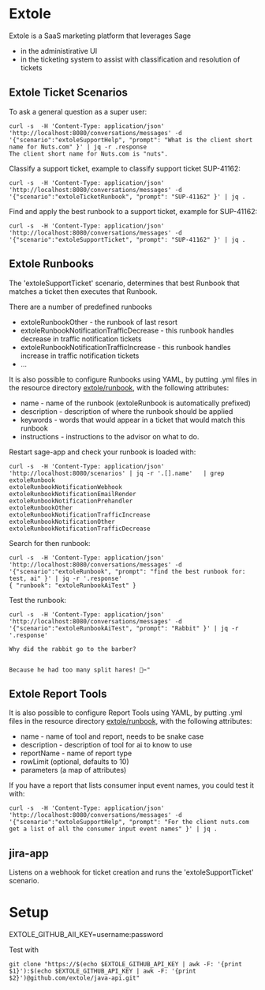 
# Extole

Extole is a SaaS marketing platform that leverages Sage
- in the administirative UI
- in the ticketing system to assist with classification and resolution of tickets

## Extole Ticket Scenarios

To ask a general question as a super user:
```
curl -s  -H 'Content-Type: application/json' 'http://localhost:8080/conversations/messages' -d '{"scenario":"extoleSupportHelp", "prompt": "What is the client short name for Nuts.com" }' | jq -r .response
The client short name for Nuts.com is "nuts".
```

Classify a support ticket, example to classify support ticket SUP-41162:
```
curl -s  -H 'Content-Type: application/json' 'http://localhost:8080/conversations/messages' -d '{"scenario":"extoleTicketRunbook", "prompt": "SUP-41162" }' | jq .
```

Find and apply the best runbook to a support ticket, example for SUP-41162:
```
curl -s  -H 'Content-Type: application/json' 'http://localhost:8080/conversations/messages' -d '{"scenario":"extoleSupportTicket", "prompt": "SUP-41162" }' | jq .
```


## Extole Runbooks

The 'extoleSupportTicket' scenario, determines that best Runbook that matches a ticket then executes that Runbook.

There are a number of predefined runbooks
- extoleRunbookOther - the runbook of last resort
- extoleRunbookNotificationTrafficDecrease - this runbook handles decrease in traffic notification tickets
- extoleRunbookNotificationTrafficIncrease  - this runbook handles increase in traffic notification tickets
- ... 

It is also possible to configure Runbooks using YAML, by putting .yml files in the resource directory [extole/runbook](https://github.com/mcyster/ai/tree/main/sage-extole/src/main/resources/extole/runbooks), with the following attributes:
- name - name of the runbook (extoleRunbook is automatically prefixed)
- description - description of where the runbook should be applied
- keywords - words that would appear in a ticket that would match this runbook
- instructions - instructions to the advisor on what to do.

Restart sage-app and check your runbook is loaded with:
```
curl -s  -H 'Content-Type: application/json' 'http://localhost:8080/scenarios' | jq -r '.[].name'   | grep extoleRunbook
extoleRunbookNotificationWebhook
extoleRunbookNotificationEmailRender
extoleRunbookNotificationPrehandler
extoleRunbookOther
extoleRunbookNotificationTrafficIncrease
extoleRunbookNotificationOther
extoleRunbookNotificationTrafficDecrease
```

Search for then runbook:
```
curl -s  -H 'Content-Type: application/json' 'http://localhost:8080/conversations/messages' -d '{"scenario":"extoleRunbook", "prompt": "find the best runbook for: test, ai" }' | jq -r '.response'
{ "runbook": "extoleRunbookAiTest" }
```

Test the runbook:
```
curl -s  -H 'Content-Type: application/json' 'http://localhost:8080/conversations/messages' -d '{"scenario":"extoleRunbookAiTest", "prompt": "Rabbit" }' | jq -r '.response'

Why did the rabbit go to the barber?


Because he had too many split hares! 🐰✂️"
```

## Extole Report Tools

It is also possible to configure Report Tools using YAML, by putting .yml files in the resource directory [extole/runbook](https://github.com/mcyster/ai/tree/main/sage-extole/src/main/resources/extole/reports), with the following attributes:
- name - name of tool and report, needs to be snake case 
- description - description of tool for ai to know to use
- reportName - name of report type
- rowLimit (optional, defaults to 10)
- parameters (a map of attributes)

If you have a report that lists consumer input event names, you could test it with:
```
curl -s  -H 'Content-Type: application/json' 'http://localhost:8080/conversations/messages' -d '{"scenario":"extoleSupportHelp", "prompt": "For the client nuts.com get a list of all the consumer input event names" }' | jq .
```

## jira-app

Listens on a webhook for ticket creation and runs the 'extoleSupportTicket' scenario.


# Setup

EXTOLE_GITHUB_AII_KEY=username:password

Test with
```
git clone "https://$(echo $EXTOLE_GITHUB_API_KEY | awk -F: '{print $1}'):$(echo $EXTOLE_GITHUB_API_KEY | awk -F: '{print $2}')@github.com/extole/java-api.git"
```
